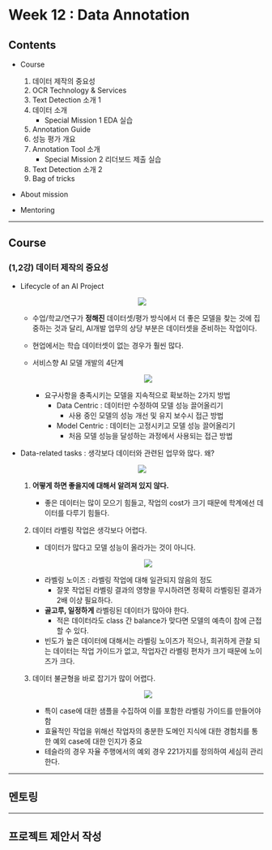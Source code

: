 # Week 12 : Data Annotation

## Contents 

- Course
    1. 데이터 제작의 중요성 
    2. OCR Technology & Services 
    3. Text Detection 소개 1  
    4. 데이터 소개
        - Special Mission 1 EDA 실습
    5. Annotation Guide
    6. 성능 평가 개요
    7. Annotation Tool 소개 
        - Special Mission 2  리더보드 제출 실습 
    8. Text Detection 소개 2
    9. Bag of tricks 

- About mission

- Mentoring

---
## Course

### (1,2강) 데이터 제작의 중요성 

- Lifecycle of an AI Project

    <p align="center"><img src="https://user-images.githubusercontent.com/62092317/205825958-478b57e7-ce2f-4720-ba92-ece3106a12dd.png"></p>

    - 수업/학교/연구가 **정해진** 데이터셋/평가 방식에서 더 좋은 모델을 찾는 것에 집중하는 것과 달리, AI개발 업무의 상당 부분은 데이터셋을 준비하는 작업이다.
    - 현업에서는 학습 데이터셋이 없는 경우가 훨씬 많다.
    - 서비스향 AI 모델 개발의 4단계
        
        <p align="center"><img src="https://user-images.githubusercontent.com/62092317/205826541-4f5d2260-6f27-4542-ba38-5f23cc280bb1.png"></p>
        
        - 요구사항을 충족시키는 모델을 지속적으로 확보하는 2가지 방법
            - Data Centric  : 데이터만 수정하여 모델 성능 끌어올리기
                - 사용 중인 모델의 성능 개선 및 유지 보수시 접근 방법 
            - Model Centric : 데이터는 고정시키고 모델 성능 끌어올리기
                - 처음 모델 성능을 달성하는 과정에서 사용되는 접근 방법
- Data-related tasks : 생각보다 데이터와 관련된 업무와 많다. 왜?
        
    <p align="center"><img src="https://user-images.githubusercontent.com/62092317/205830539-64240d97-cb3b-48f7-b878-aa07a5dcd261.png"></p>
        
    1. **어떻게 하면 좋을지에 대해서 알려져 있지 않다.**
        - 좋은 데이터는 많이 모으기 힘들고, 작업의 cost가 크기 때문에 학계에선 데이터를 다루기 힘들다.
    2. 데이터 라벨링 작업은 생각보다 어렵다.
        
        - 데이터가 많다고 모델 성능이 올라가는 것이 아니다.
        
        <p align="center"><img src="https://user-images.githubusercontent.com/62092317/205832440-35997ac6-271c-44b8-ad84-52138e77d06b.png"></p>
        
        - 라벨링 노이즈 : 라벨링 작업에 대해 일관되지 않음의 정도
            - 잘못 작업된 라벨링 결과의 영향을 무시하려면 정확히 라벨링된 결과가 2배 이상 필요하다.
        - **골고루, 일정하게** 라벨링된 데이터가 많아야 한다. 
            - 적은 데이터라도 class 간 balance가 맞다면 모델의 예측이 참에 근접할 수 있다.
        - 빈도가 높은 데이터에 대해서는 라벨링 노이즈가 적으나, 희귀하게 관찰 되는 데이터는 작업 가이드가 없고, 작업자간 라벨링 편차가 크기 때문에 노이즈가 크다.  
    3. 데이터 불균형을 바로 잡기가 많이 어렵다.

        <p align="center"><img src="https://user-images.githubusercontent.com/62092317/205886805-1f1256da-df38-42cd-ad55-86290cbc4b08.png"></p>

        - 특이 case에 대한 샘플을 수집하여 이를 포함한 라벨링 가이드를 만들어야 함
        - 효율적인 작업을 위해선 작업자의 충분한 도메인 지식에 대한 경험치를 통한 예외 case에 대한 인지가 중요
        - 테슬라의 경우 자율 주행에서의 예외 경우 221가지를 정의하여 세심히 관리한다.
---
## 멘토링 



---
## 프로젝트 제안서 작성
